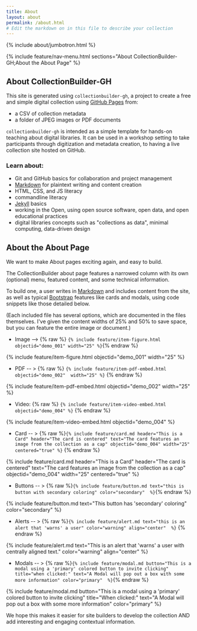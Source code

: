 ```yaml
---
title: About
layout: about
permalink: /about.html
# Edit the markdown on in this file to describe your collection
---
```


{% include about/jumbotron.html %}

{% include feature/nav-menu.html sections="About CollectionBuilder-GH;About the About Page" %}

## About CollectionBuilder-GH

This site is generated using `collectionbuilder-gh`, a project to create a free and simple digital collection using [GitHub Pages](https://pages.github.com/) from: 

- a CSV of collection metadata
- a folder of JPEG images or PDF documents

`collectionbuilder-gh` is intended as a simple template for hands-on teaching about digital libraries.
It can be used in a workshop setting to take participants through digitization and metadata creation, to having a live collection site hosted on GitHub.

### Learn about:

- Git and GitHub basics for collaboration and project management
- [Markdown](https://guides.github.com/features/mastering-markdown/) for plaintext writing and content creation
- HTML, CSS, and JS literacy
- commandline literacy
- [Jekyll](https://jekyllrb.com/) basics
- working in the Open, using open source software, open data, and open educational practices
- digital libraries concepts such as "collections as data", minimal computing, data-driven design

## About the About Page

We want to make About pages exciting again, and easy to build. 

The CollectionBuilder about page features a narrowed column with its own (optional) menu, featured content, and some technical information. 

To build one, a user writes in [Markdown](https://guides.github.com/features/mastering-markdown/) and includes  content from the site, as well as typical [Bootstrap](https://getbootstrap.com/) features like cards and modals, using code snippets like those detailed below. 

(Each included file has several options, which are documented in the files themselves. I've given the content widths of 25% and 50% to save space, but you can feature the entire image or document.) 


- Image --> {% raw %} `{% include feature/item-figure.html objectid="demo_001" width="25" %}`{% endraw %}

{% include feature/item-figure.html objectid="demo_001" width="25" %}

- PDF -- > {% raw %}  `{% include feature/item-pdf-embed.html objectid="demo_002"  width="25" %}`
  {% endraw %}

 {% include feature/item-pdf-embed.html objectid="demo_002" width="25" %}

- Video: {% raw %} `{% include feature/item-video-embed.html objectid="demo_004" %}`
 {% endraw %}

{% include feature/item-video-embed.html objectid="demo_004" %}

- Card -- >  {% raw %}`{% include feature/card.md header="This is a Card" header="The card is centered" text="The card features an image from the collection as a cap" objectid="demo_004" width="25" centered="true" %}`
 {% endraw %}

{% include feature/card.md header="This is a Card" header="The card is centered" text="The card features an image from the collection as a cap" objectid="demo_004" width="25" centered="true"  %}

- Buttons -- > {% raw %}`{% include feature/button.md text="this is button with secondary coloring" color="secondary"  %}`{% endraw %}

{% include feature/button.md text="This button has 'secondary' coloring" color="secondary" %}
  
- Alerts -- > {% raw %}`{% include feature/alert.md text="this is an alert that 'warns' a user" color="warning" align="center"  %}`
 {% endraw %}

 {% include feature/alert.md text="This is an alert that 'warns' a user with centrally aligned text." color="warning" align="center"  %}


- Modals -- > {% raw %}`{% include feature/modal.md button="This is a modal using a 'primary' colored button to invite clicking" title="when clicked:" text="A Modal will pop out a box with some more information" color="primary"  %}`{% endraw %}

{% include feature/modal.md button="This is a modal using a 'primary' colored button to invite clicking" title="When clicked:" text="A Modal will pop out a box with some more information" color="primary"  %}


We hope this makes it easier for site builders to develop the collection AND add interesting and engaging contextual information.  

